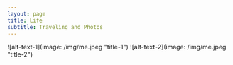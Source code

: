 ```yaml
---
layout: page
title: Life
subtitle: Traveling and Photos
---
```



![alt-text-1](image: /img/me.jpeg "title-1")  ![alt-text-2](image: /img/me.jpeg "title-2")